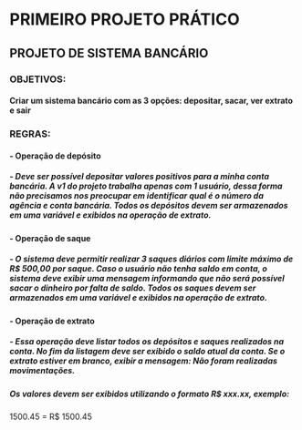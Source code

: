 # PRIMEIRO PROJETO PRÁTICO
## PROJETO DE SISTEMA BANCÁRIO
### OBJETIVOS:
#### Criar um sistema bancário com as 3 opções: depositar, sacar, ver extrato e sair

### REGRAS:
####   - Operação de depósito
#####  - Deve ser possível depositar valores positivos para a minha conta bancária. A v1 do projeto trabalha apenas com 1 usuário, dessa forma não precisamos nos preocupar em identificar qual é o número da agência e conta bancária. Todos os depósitos devem ser armazenados em uma variável e exibidos na operação de extrato.

####  - Operação de saque
##### - O sistema deve permitir realizar 3 saques diários com limite máximo de R$ 500,00 por saque. Caso o usuário não tenha saldo em conta, o sistema deve exibir uma mensagem informando que não será possível sacar o dinheiro por falta de saldo. Todos os saques devem ser armazenados em uma variável e exibidos na operação de extrato.

####  - Operação de extrato
##### - Essa operação deve listar todos os depósitos e saques realizados na conta. No fim da listagem deve ser exibido o saldo atual da conta. Se o extrato estiver em branco, exibir a mensagem: Não foram realizadas movimentações.
##### Os valores devem ser exibidos utilizando o formato R$ xxx.xx, exemplo:
1500.45 = R$ 1500.45




